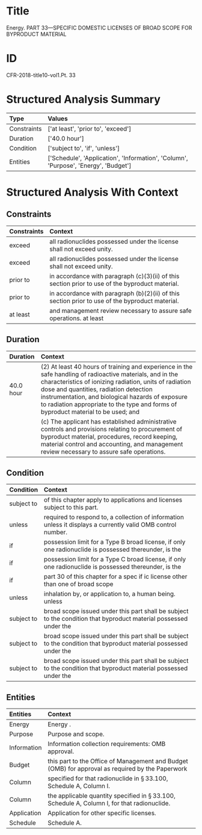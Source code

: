 # Title

 Energy. PART 33—SPECIFIC DOMESTIC LICENSES OF BROAD SCOPE FOR BYPRODUCT MATERIAL


# ID

 CFR-2018-title10-vol1.Pt. 33


# Structured Analysis Summary

| Type        | Values                                                                              |
|:------------|:------------------------------------------------------------------------------------|
| Constraints | ['at least', 'prior to', 'exceed']                                                  |
| Duration    | ['40.0 hour']                                                                       |
| Condition   | ['subject to', 'if', 'unless']                                                      |
| Entities    | ['Schedule', 'Application', 'Information', 'Column', 'Purpose', 'Energy', 'Budget'] |


# Structured Analysis With Context

 


## Constraints

| Constraints   | Context                                                                                          |
|:--------------|:-------------------------------------------------------------------------------------------------|
| exceed        | all radionuclides possessed under the license shall not exceed  unity.                           |
| exceed        | all radionuclides possessed under the license shall not exceed  unity.                           |
| prior to      | in accordance with paragraph (c)(3)(ii) of this section prior to  use of the byproduct material. |
| prior to      | in accordance with paragraph (b)(2)(ii) of this section prior to  use of the byproduct material. |
| at least      | and management review necessary to assure safe operations. at least                              |


## Duration

| Duration   | Context                                                                                                                                                                                                                                                                                                                                                |
|:-----------|:-------------------------------------------------------------------------------------------------------------------------------------------------------------------------------------------------------------------------------------------------------------------------------------------------------------------------------------------------------|
| 40.0 hour  | (2) At least 40 hours of training and experience in the safe handling of radioactive materials, and in the characteristics of ionizing radiation, units of radiation dose and quantities, radiation detection instrumentation, and biological hazards of exposure to radiation appropriate to the type and forms of byproduct material to be used; and |
|            |             (c) The applicant has established administrative controls and provisions relating to procurement of byproduct material, procedures, record keeping, material control and accounting, and management review necessary to assure safe operations.                                                                                            |


## Condition

| Condition   | Context                                                                                                          |
|:------------|:-----------------------------------------------------------------------------------------------------------------|
| subject to  | of this chapter apply to applications and licenses subject to  this part.                                        |
| unless      | required to respond to, a collection of information unless  it displays a currently valid OMB control number.    |
| if          | possession limit for a Type B broad license, if only one radionuclide is possessed thereunder, is the            |
| if          | possession limit for a Type C broad license, if only one radionuclide is possessed thereunder, is the            |
| if          | part 30 of this chapter for a spec if ic license other than one of broad scope                                   |
| unless      | inhalation by, or application to, a human being. unless                                                          |
| subject to  | broad scope issued under this part shall be subject to the condition that byproduct material possessed under the |
| subject to  | broad scope issued under this part shall be subject to the condition that byproduct material possessed under the |
| subject to  | broad scope issued under this part shall be subject to the condition that byproduct material possessed under the |


## Entities

| Entities    | Context                                                                                                 |
|:------------|:--------------------------------------------------------------------------------------------------------|
| Energy      | Energy .                                                                                                |
| Purpose     | Purpose  and scope.                                                                                     |
| Information | Information  collection requirements: OMB approval.                                                     |
| Budget      | this part to the Office of Management and Budget (OMB) for approval as required by the Paperwork        |
| Column      | specified for that radionuclide in &#167;&#8201;33.100, Schedule A, Column  I.                          |
| Column      | the applicable quantity specified in &#167;&#8201;33.100, Schedule A, Column  I, for that radionuclide. |
| Application | Application  for other specific licenses.                                                               |
| Schedule    | Schedule  A.                                                                                            |


